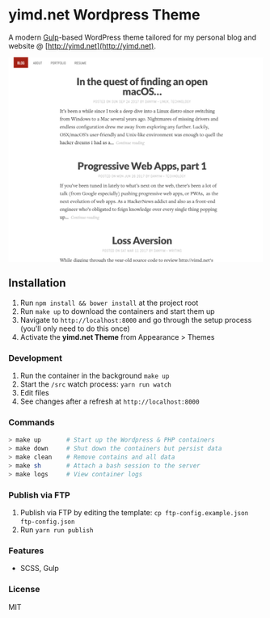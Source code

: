 # yimd.net Wordpress Theme
A modern [Gulp](https://github.com/gulpjs/gulp)-based WordPress theme tailored for my personal blog and website @ [http://yimd.net](http://yimd.net).

<img src="https://github.com/danyim/yimd/raw/master/screenshot.png" align="center" />


## Installation
1. Run `npm install && bower install` at the project root
2. Run `make up` to download the containers and start them up
3. Navigate to `http://localhost:8000` and go through the setup process (you'll only need to do this once)
4. Activate the **yimd.net Theme** from Appearance > Themes

### Development
1. Run the container in the background `make up`
2. Start the `/src` watch process: `yarn run watch`
3. Edit files
4. See changes after a refresh at `http://localhost:8000`

### Commands

```bash
> make up       # Start up the Wordpress & PHP containers
> make down     # Shut down the containers but persist data
> make clean    # Remove contains and all data
> make sh       # Attach a bash session to the server
> make logs     # View container logs
```

### Publish via FTP
1. Publish via FTP by editing the template:
    `cp ftp-config.example.json ftp-config.json`
2. Run `yarn run publish`

### Features
- SCSS, Gulp

### License
MIT
